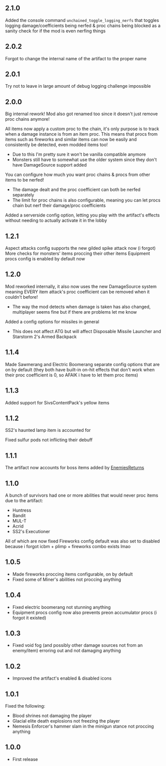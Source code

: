 ## 2.1.0
Added the console command `unchained_toggle_logging_nerfs` that toggles logging damage/coefficients being nerfed & proc chains being blocked as a sanity check for if the mod is even nerfing things

## 2.0.2
Forgot to change the internal name of the artifact to the proper name

## 2.0.1
Try not to leave in large amount of debug logging challenge impossible

## 2.0.0
Big internal rework! Mod also got renamed too since it doesn't just remove proc chains anymore!

All items now apply a custom proc to the chain, it's only purpose is to track when a damage instance is from an item proc.
This means that procs from items such as fireworks and similar items can now be easily and consistently be detected, even modded items too!
- Due to this I'm pretty sure it won't be vanilla compatible anymore
- Monsters still have to somewhat use the older system since they don't have DamageSource support added

You can configure how much you want proc chains & procs from other items to be nerfed!
- The damage dealt and the proc coefficient can both be nerfed separately
- The limit for proc chains is also configurable, meaning you can let procs chain but nerf their damage/proc coefficients

Added a serverside config option, letting you play with the artifact's effects without needing to actually activate it in the lobby

## 1.2.1
Aspect attacks config supports the new gilded spike attack now (i forgot)
More checks for monsters' items proccing their other items
Equipment procs config is enabled by default now

## 1.2.0
Mod reworked internally, it also now uses the new DamageSource system meaning EVERY item attack's proc coefficient can be removed when it couldn't before!
- The way the mod detects when damage is taken has also changed, multiplayer seems fine but if there are problems let me know

Added a config options for missiles in general
- This does not affect ATG but will affect Disposable Missile Launcher and Starstorm 2's Armed Backpack

## 1.1.4
Made Sawmerang and Electric Boomerang separate config options that are on by default
(they both have built-in on-hit effects that don't work when their proc coefficient is 0, so AFAIK i have to let them proc items)

## 1.1.3
Added support for SivsContentPack's yellow items

## 1.1.2
SS2's haunted lamp item is accounted for

Fixed sulfur pods not inflicting their debuff

## 1.1.1
The artifact now accounts for boss items added by [EnemiesReturns](https://thunderstore.io/package/Risky_Sleeps/EnemiesReturns/)

## 1.1.0
A bunch of survivors had one or more abilities that would never proc items due to the artifact:
- Huntress
- Bandit
- MUL-T
- Acrid
- SS2's Executioner

All of which are now fixed
Fireworks config default was also set to disabled because i forgot icbm + plimp + fireworks combo exists lmao

## 1.0.5
- Made fireworks proccing items configurable, on by default
- Fixed some of Miner's abilities not proccing anything

## 1.0.4
- Fixed electric boomerang not stunning anything
- Equipment procs config now also prevents preon accumulator procs (i forgot it existed)

## 1.0.3
- Fixed void fog (and possibly other damage sources not from an enemy/item) erroring out and not damaging anything

## 1.0.2
- Improved the artifact's enabled & disabled icons

## 1.0.1
Fixed the following:
- Blood shrines not damaging the player
- Glacial elite death explosions not freezing the player
- Nemesis Enforcer's hammer slam in the minigun stance not proccing anything

## 1.0.0

- First release

